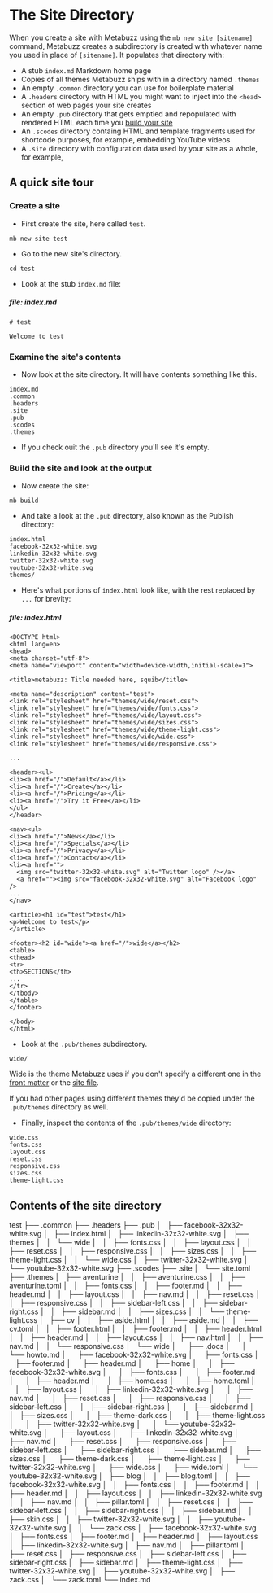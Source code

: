 # The Site Directory

When you create a site with Metabuzz using the `mb new site [sitename]` command, Metabuzz creates a subdirectory is created with whatever name you used in place of `[sitename]`. It populates that directory with:

* A stub `index.md` Markdown home page
* Copies of all themes Metabuzz ships with in a directory named `.themes`
* An empty `.common` directory you can use for boilerplate material 
* A `.headers` directory with HTML you might want to inject into the `<head>` section of web pages your site creates
* An empty `.pub` directory that gets emptied and repopulated with rendered HTML each time you [build your site](tutorial01.html#building-your-site)
* An `.scodes` directory containg HTML and template fragments used for shortcode purposes, for example, embedding YouTube videos
* A `.site` directory with configuration data used by your site as a whole, for example, 


## A quick site tour


### Create a site

* First create the site, here called `test`.

```
mb new site test
```

* Go to the new site's directory.

```
cd test
```

* Look at the stub `index.md` file:

##### file: index.md

```
# test

Welcome to test
```

### Examine the site's contents

* Now look at the site directory. It will have contents something like this.

```
index.md
.common
.headers
.site
.pub
.scodes
.themes
```

* If you check ouit the `.pub` directory you'll see it's empty.

### Build the site and look at the output

* Now create the site:

```
mb build
```

* And take a look at the `.pub` directory, also known as the Publish directory:

```
index.html
facebook-32x32-white.svg
linkedin-32x32-white.svg
twitter-32x32-white.svg
youtube-32x32-white.svg
themes/

```

* Here's what portions of `index.html` look like, with the rest replaced by `...` for brevity:

##### file: index.html

```
<DOCTYPE html>
<html lang=en>
<head>
<meta charset="utf-8">
<meta name="viewport" content="width=device-width,initial-scale=1">

<title>metabuzz: Title needed here, squib</title>

<meta name="description" content="test">
<link rel="stylesheet" href="themes/wide/reset.css">
<link rel="stylesheet" href="themes/wide/fonts.css">
<link rel="stylesheet" href="themes/wide/layout.css">
<link rel="stylesheet" href="themes/wide/sizes.css">
<link rel="stylesheet" href="themes/wide/theme-light.css">
<link rel="stylesheet" href="themes/wide/wide.css">
<link rel="stylesheet" href="themes/wide/responsive.css">

...

<header><ul>
<li><a href="/">Default</a></li>
<li><a href="/">Create</a></li>
<li><a href="/">Pricing</a></li>
<li><a href="/">Try it Free</a></li>
</ul>
</header>

<nav><ul>
<li><a href="/">News</a></li>
<li><a href="/">Specials</a></li>
<li><a href="/">Privacy</a></li>
<li><a href="/">Contact</a></li>
<li><a href="">
  <img src="twitter-32x32-white.svg" alt="Twitter logo" /></a> 
  <a href=""><img src="facebook-32x32-white.svg" alt="Facebook logo" />
...
</nav>

<article><h1 id="test">test</h1>
<p>Welcome to test</p>
</article>

<footer><h2 id="wide"><a href="/">wide</a></h2>
<table>
<thead>
<tr>
<th>SECTIONS</th>
...
</tr>
</tbody>
</table>
</footer>

</body>
</html>

```

* Look at the `.pub/themes` subdirectory.

```
wide/
```

Wide is the theme Metabuzz uses if you don't specify a different one in the [front matter](front-matter.html) or the [site file](site-file.html).

If you had other pages using different themes they'd be copied under the `.pub/themes` directory as well.

* Finally, inspect the contents of the `.pub/themes/wide` directory:

```
wide.css
fonts.css
layout.css
reset.css
responsive.css
sizes.css
theme-light.css
```


## Contents of the site directory


test
├── .common
├── .headers
├── .pub
│   ├── facebook-32x32-white.svg
│   ├── index.html
│   ├── linkedin-32x32-white.svg
│   ├── themes
│   │   └── wide
│   │       ├── fonts.css
│   │       ├── layout.css
│   │       ├── reset.css
│   │       ├── responsive.css
│   │       ├── sizes.css
│   │       ├── theme-light.css
│   │       └── wide.css
│   ├── twitter-32x32-white.svg
│   └── youtube-32x32-white.svg
├── .scodes
├── .site
│   └── site.toml
├── .themes
│   ├── aventurine
│   │   ├── aventurine.css
│   │   ├── aventurine.toml
│   │   ├── fonts.css
│   │   ├── footer.md
│   │   ├── header.md
│   │   ├── layout.css
│   │   ├── nav.md
│   │   ├── reset.css
│   │   ├── responsive.css
│   │   ├── sidebar-left.css
│   │   ├── sidebar-right.css
│   │   ├── sidebar.md
│   │   ├── sizes.css
│   │   └── theme-light.css
│   ├── cv
│   │   ├── aside.html
│   │   ├── aside.md
│   │   ├── cv.toml
│   │   ├── footer.html
│   │   ├── footer.md
│   │   ├── header.html
│   │   ├── header.md
│   │   ├── layout.css
│   │   ├── nav.html
│   │   ├── nav.md
│   │   └── responsive.css
│   └── wide 
│      ├── .docs
│      │   └── howto.md
│      ├── facebook-32x32-white.svg
│      ├── fonts.css
│      ├── footer.md
│      ├── header.md
│      ├── home
│      │   ├── facebook-32x32-white.svg
│      │   ├── fonts.css
│      │   ├── footer.md
│      │   ├── header.md
│      │   ├── home.css
│      │   ├── home.toml
│      │   ├── layout.css
│      │   ├── linkedin-32x32-white.svg
│      │   ├── nav.md
│      │   ├── reset.css
│      │   ├── responsive.css
│      │   ├── sidebar-left.css
│      │   ├── sidebar-right.css
│      │   ├── sidebar.md
│      │   ├── sizes.css
│      │   ├── theme-dark.css
│      │   ├── theme-light.css
│      │   ├── twitter-32x32-white.svg
│      │   └── youtube-32x32-white.svg
│      ├── layout.css
│      ├── linkedin-32x32-white.svg
│      ├── nav.md
│      ├── reset.css
│      ├── responsive.css
│      ├── sidebar-left.css
│      ├── sidebar-right.css
│      ├── sidebar.md
│      ├── sizes.css
│      ├── theme-dark.css
│      ├── theme-light.css
│      ├── twitter-32x32-white.svg
│      ├── wide.css
│      ├── wide.toml
│      └── youtube-32x32-white.svg
│      ├── blog
│      │   ├── blog.toml
│      │   ├── facebook-32x32-white.svg
│      │   ├── fonts.css
│      │   ├── footer.md
│      │   ├── header.md
│      │   ├── layout.css
│      │   ├── linkedin-32x32-white.svg
│      │   ├── nav.md
│      │   ├── pillar.toml
│      │   ├── reset.css
│      │   ├── sidebar-left.css
│      │   ├── sidebar-right.css
│      │   ├── sidebar.md
│      │   ├── skin.css
│      │   ├── twitter-32x32-white.svg
│      │   ├── youtube-32x32-white.svg
│      │   └── zack.css
│      ├── facebook-32x32-white.svg
│      ├── fonts.css
│      ├── footer.md
│      ├── header.md
│      ├── layout.css
│      ├── linkedin-32x32-white.svg
│      ├── nav.md
│      ├── pillar.toml
│      ├── reset.css
│      ├── responsive.css
│      ├── sidebar-left.css
│      ├── sidebar-right.css
│      ├── sidebar.md
│      ├── theme-light.css
│      ├── twitter-32x32-white.svg
│      ├── youtube-32x32-white.svg
│      ├── zack.css
│      └── zack.toml
└── index.md

